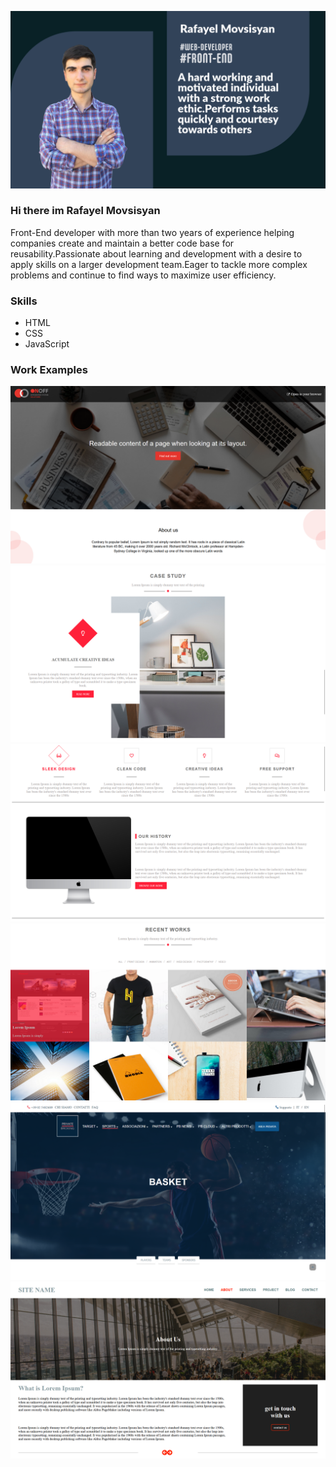 ![Front-End Web Developer](https://github.com/rafayel2003/rafayel2003/blob/main/Untitled-1.png)
### Hi there im Rafayel Movsisyan

Front-End developer with more than two years of experience helping companies create and maintain a better code base for reusability.Passionate about learning and development with a desire to apply skills on a larger development team.Eager to tackle more complex problems and continue to find ways to maximize user efficiency.

### Skills

* HTML
* CSS
* JavaScript


### Work Examples

![Portfolio](https://github.com/rafayel2003/rafayel2003/blob/main/Screenshot%202023-09-04%20200421.png)
![Portfolio](https://github.com/rafayel2003/rafayel2003/blob/main/Screenshot%202023-09-04%20200551.png)
![Portfolio](https://github.com/rafayel2003/rafayel2003/blob/main/Screenshot%202023-09-04%20200755.png)
![Portfolio](https://github.com/rafayel2003/rafayel2003/blob/main/Screenshot%202023-09-04%20200824.png)
![Portfolio](https://github.com/rafayel2003/rafayel2003/blob/main/Screenshot%202023-09-04%20202755.png)
![Portfolio](https://github.com/rafayel2003/rafayel2003/blob/main/Screenshot%202023-09-04%20203350.png)


